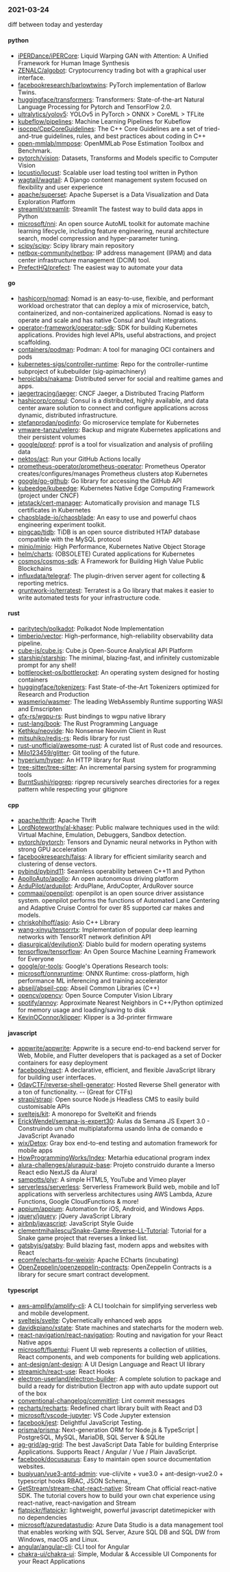 ### 2021-03-24
diff between today and yesterday

#### python
* [iPERDance/iPERCore](https://github.com/iPERDance/iPERCore): Liquid Warping GAN with Attention: A Unified Framework for Human Image Synthesis
* [ZENALC/algobot](https://github.com/ZENALC/algobot): Cryptocurrency trading bot with a graphical user interface.
* [facebookresearch/barlowtwins](https://github.com/facebookresearch/barlowtwins): PyTorch implementation of Barlow Twins.
* [huggingface/transformers](https://github.com/huggingface/transformers): Transformers: State-of-the-art Natural Language Processing for Pytorch and TensorFlow 2.0.
* [ultralytics/yolov5](https://github.com/ultralytics/yolov5): YOLOv5 in PyTorch > ONNX > CoreML > TFLite
* [kubeflow/pipelines](https://github.com/kubeflow/pipelines): Machine Learning Pipelines for Kubeflow
* [isocpp/CppCoreGuidelines](https://github.com/isocpp/CppCoreGuidelines): The C++ Core Guidelines are a set of tried-and-true guidelines, rules, and best practices about coding in C++
* [open-mmlab/mmpose](https://github.com/open-mmlab/mmpose): OpenMMLab Pose Estimation Toolbox and Benchmark.
* [pytorch/vision](https://github.com/pytorch/vision): Datasets, Transforms and Models specific to Computer Vision
* [locustio/locust](https://github.com/locustio/locust): Scalable user load testing tool written in Python
* [wagtail/wagtail](https://github.com/wagtail/wagtail): A Django content management system focused on flexibility and user experience
* [apache/superset](https://github.com/apache/superset): Apache Superset is a Data Visualization and Data Exploration Platform
* [streamlit/streamlit](https://github.com/streamlit/streamlit): Streamlit  The fastest way to build data apps in Python
* [microsoft/nni](https://github.com/microsoft/nni): An open source AutoML toolkit for automate machine learning lifecycle, including feature engineering, neural architecture search, model compression and hyper-parameter tuning.
* [scipy/scipy](https://github.com/scipy/scipy): Scipy library main repository
* [netbox-community/netbox](https://github.com/netbox-community/netbox): IP address management (IPAM) and data center infrastructure management (DCIM) tool.
* [PrefectHQ/prefect](https://github.com/PrefectHQ/prefect): The easiest way to automate your data

#### go
* [hashicorp/nomad](https://github.com/hashicorp/nomad): Nomad is an easy-to-use, flexible, and performant workload orchestrator that can deploy a mix of microservice, batch, containerized, and non-containerized applications. Nomad is easy to operate and scale and has native Consul and Vault integrations.
* [operator-framework/operator-sdk](https://github.com/operator-framework/operator-sdk): SDK for building Kubernetes applications. Provides high level APIs, useful abstractions, and project scaffolding.
* [containers/podman](https://github.com/containers/podman): Podman: A tool for managing OCI containers and pods
* [kubernetes-sigs/controller-runtime](https://github.com/kubernetes-sigs/controller-runtime): Repo for the controller-runtime subproject of kubebuilder (sig-apimachinery)
* [heroiclabs/nakama](https://github.com/heroiclabs/nakama): Distributed server for social and realtime games and apps.
* [jaegertracing/jaeger](https://github.com/jaegertracing/jaeger): CNCF Jaeger, a Distributed Tracing Platform
* [hashicorp/consul](https://github.com/hashicorp/consul): Consul is a distributed, highly available, and data center aware solution to connect and configure applications across dynamic, distributed infrastructure.
* [stefanprodan/podinfo](https://github.com/stefanprodan/podinfo): Go microservice template for Kubernetes
* [vmware-tanzu/velero](https://github.com/vmware-tanzu/velero): Backup and migrate Kubernetes applications and their persistent volumes
* [google/pprof](https://github.com/google/pprof): pprof is a tool for visualization and analysis of profiling data
* [nektos/act](https://github.com/nektos/act): Run your GitHub Actions locally 
* [prometheus-operator/prometheus-operator](https://github.com/prometheus-operator/prometheus-operator): Prometheus Operator creates/configures/manages Prometheus clusters atop Kubernetes
* [google/go-github](https://github.com/google/go-github): Go library for accessing the GitHub API
* [kubeedge/kubeedge](https://github.com/kubeedge/kubeedge): Kubernetes Native Edge Computing Framework (project under CNCF)
* [jetstack/cert-manager](https://github.com/jetstack/cert-manager): Automatically provision and manage TLS certificates in Kubernetes
* [chaosblade-io/chaosblade](https://github.com/chaosblade-io/chaosblade): An easy to use and powerful chaos engineering experiment toolkit.
* [pingcap/tidb](https://github.com/pingcap/tidb): TiDB is an open source distributed HTAP database compatible with the MySQL protocol
* [minio/minio](https://github.com/minio/minio): High Performance, Kubernetes Native Object Storage
* [helm/charts](https://github.com/helm/charts): (OBSOLETE) Curated applications for Kubernetes
* [cosmos/cosmos-sdk](https://github.com/cosmos/cosmos-sdk):  A Framework for Building High Value Public Blockchains 
* [influxdata/telegraf](https://github.com/influxdata/telegraf): The plugin-driven server agent for collecting & reporting metrics.
* [gruntwork-io/terratest](https://github.com/gruntwork-io/terratest): Terratest is a Go library that makes it easier to write automated tests for your infrastructure code.

#### rust
* [paritytech/polkadot](https://github.com/paritytech/polkadot): Polkadot Node Implementation
* [timberio/vector](https://github.com/timberio/vector): High-performance, high-reliability observability data pipeline.
* [cube-js/cube.js](https://github.com/cube-js/cube.js):  Cube.js  Open-Source Analytical API Platform
* [starship/starship](https://github.com/starship/starship):  The minimal, blazing-fast, and infinitely customizable prompt for any shell!
* [bottlerocket-os/bottlerocket](https://github.com/bottlerocket-os/bottlerocket): An operating system designed for hosting containers
* [huggingface/tokenizers](https://github.com/huggingface/tokenizers):  Fast State-of-the-Art Tokenizers optimized for Research and Production
* [wasmerio/wasmer](https://github.com/wasmerio/wasmer):  The leading WebAssembly Runtime supporting WASI and Emscripten
* [gfx-rs/wgpu-rs](https://github.com/gfx-rs/wgpu-rs): Rust bindings to wgpu native library
* [rust-lang/book](https://github.com/rust-lang/book): The Rust Programming Language
* [Kethku/neovide](https://github.com/Kethku/neovide): No Nonsense Neovim Client in Rust
* [mitsuhiko/redis-rs](https://github.com/mitsuhiko/redis-rs): Redis library for rust
* [rust-unofficial/awesome-rust](https://github.com/rust-unofficial/awesome-rust): A curated list of Rust code and resources.
* [Milo123459/glitter](https://github.com/Milo123459/glitter):  Git tooling of the future.
* [hyperium/hyper](https://github.com/hyperium/hyper): An HTTP library for Rust
* [tree-sitter/tree-sitter](https://github.com/tree-sitter/tree-sitter): An incremental parsing system for programming tools
* [BurntSushi/ripgrep](https://github.com/BurntSushi/ripgrep): ripgrep recursively searches directories for a regex pattern while respecting your gitignore

#### cpp
* [apache/thrift](https://github.com/apache/thrift): Apache Thrift
* [LordNoteworthy/al-khaser](https://github.com/LordNoteworthy/al-khaser): Public malware techniques used in the wild: Virtual Machine, Emulation, Debuggers, Sandbox detection.
* [pytorch/pytorch](https://github.com/pytorch/pytorch): Tensors and Dynamic neural networks in Python with strong GPU acceleration
* [facebookresearch/faiss](https://github.com/facebookresearch/faiss): A library for efficient similarity search and clustering of dense vectors.
* [pybind/pybind11](https://github.com/pybind/pybind11): Seamless operability between C++11 and Python
* [ApolloAuto/apollo](https://github.com/ApolloAuto/apollo): An open autonomous driving platform
* [ArduPilot/ardupilot](https://github.com/ArduPilot/ardupilot): ArduPlane, ArduCopter, ArduRover source
* [commaai/openpilot](https://github.com/commaai/openpilot): openpilot is an open source driver assistance system. openpilot performs the functions of Automated Lane Centering and Adaptive Cruise Control for over 85 supported car makes and models.
* [chriskohlhoff/asio](https://github.com/chriskohlhoff/asio): Asio C++ Library
* [wang-xinyu/tensorrtx](https://github.com/wang-xinyu/tensorrtx): Implementation of popular deep learning networks with TensorRT network definition API
* [diasurgical/devilutionX](https://github.com/diasurgical/devilutionX): Diablo build for modern operating systems
* [tensorflow/tensorflow](https://github.com/tensorflow/tensorflow): An Open Source Machine Learning Framework for Everyone
* [google/or-tools](https://github.com/google/or-tools): Google's Operations Research tools:
* [microsoft/onnxruntime](https://github.com/microsoft/onnxruntime): ONNX Runtime: cross-platform, high performance ML inferencing and training accelerator
* [abseil/abseil-cpp](https://github.com/abseil/abseil-cpp): Abseil Common Libraries (C++)
* [opencv/opencv](https://github.com/opencv/opencv): Open Source Computer Vision Library
* [spotify/annoy](https://github.com/spotify/annoy): Approximate Nearest Neighbors in C++/Python optimized for memory usage and loading/saving to disk
* [KevinOConnor/klipper](https://github.com/KevinOConnor/klipper): Klipper is a 3d-printer firmware

#### javascript
* [appwrite/appwrite](https://github.com/appwrite/appwrite): Appwrite is a secure end-to-end backend server for Web, Mobile, and Flutter developers that is packaged as a set of Docker containers for easy deployment 
* [facebook/react](https://github.com/facebook/react): A declarative, efficient, and flexible JavaScript library for building user interfaces.
* [0dayCTF/reverse-shell-generator](https://github.com/0dayCTF/reverse-shell-generator): Hosted Reverse Shell generator with a ton of functionality. -- (Great for CTFs)
* [strapi/strapi](https://github.com/strapi/strapi):  Open source Node.js Headless CMS to easily build customisable APIs
* [sveltejs/kit](https://github.com/sveltejs/kit): A monorepo for SvelteKit and friends
* [ErickWendel/semana-js-expert30](https://github.com/ErickWendel/semana-js-expert30): Aulas da Semana JS Expert 3.0 - Construindo um chat multiplataforma usando linha de comando e JavaScript Avanado
* [wix/Detox](https://github.com/wix/Detox): Gray box end-to-end testing and automation framework for mobile apps
* [HowProgrammingWorks/Index](https://github.com/HowProgrammingWorks/Index): Metarhia educational program index 
* [alura-challenges/aluraquiz-base](https://github.com/alura-challenges/aluraquiz-base): Projeto construido durante a Imerso React edio NextJS da Alura!
* [sampotts/plyr](https://github.com/sampotts/plyr): A simple HTML5, YouTube and Vimeo player
* [serverless/serverless](https://github.com/serverless/serverless):  Serverless Framework  Build web, mobile and IoT applications with serverless architectures using AWS Lambda, Azure Functions, Google CloudFunctions & more! 
* [appium/appium](https://github.com/appium/appium):  Automation for iOS, Android, and Windows Apps.
* [jquery/jquery](https://github.com/jquery/jquery): jQuery JavaScript Library
* [airbnb/javascript](https://github.com/airbnb/javascript): JavaScript Style Guide
* [clementmihailescu/Snake-Game-Reverse-LL-Tutorial](https://github.com/clementmihailescu/Snake-Game-Reverse-LL-Tutorial): Tutorial for a Snake game project that reverses a linked list.
* [gatsbyjs/gatsby](https://github.com/gatsbyjs/gatsby): Build blazing fast, modern apps and websites with React
* [ecomfe/echarts-for-weixin](https://github.com/ecomfe/echarts-for-weixin): Apache ECharts (incubating) 
* [OpenZeppelin/openzeppelin-contracts](https://github.com/OpenZeppelin/openzeppelin-contracts): OpenZeppelin Contracts is a library for secure smart contract development.

#### typescript
* [aws-amplify/amplify-cli](https://github.com/aws-amplify/amplify-cli): A CLI toolchain for simplifying serverless web and mobile development.
* [sveltejs/svelte](https://github.com/sveltejs/svelte): Cybernetically enhanced web apps
* [davidkpiano/xstate](https://github.com/davidkpiano/xstate): State machines and statecharts for the modern web.
* [react-navigation/react-navigation](https://github.com/react-navigation/react-navigation): Routing and navigation for your React Native apps
* [microsoft/fluentui](https://github.com/microsoft/fluentui): Fluent UI web represents a collection of utilities, React components, and web components for building web applications.
* [ant-design/ant-design](https://github.com/ant-design/ant-design):  A UI Design Language and React UI library
* [streamich/react-use](https://github.com/streamich/react-use): React Hooks  
* [electron-userland/electron-builder](https://github.com/electron-userland/electron-builder): A complete solution to package and build a ready for distribution Electron app with auto update support out of the box
* [conventional-changelog/commitlint](https://github.com/conventional-changelog/commitlint):  Lint commit messages
* [recharts/recharts](https://github.com/recharts/recharts): Redefined chart library built with React and D3
* [microsoft/vscode-jupyter](https://github.com/microsoft/vscode-jupyter): VS Code Jupyter extension
* [facebook/jest](https://github.com/facebook/jest): Delightful JavaScript Testing.
* [prisma/prisma](https://github.com/prisma/prisma): Next-generation ORM for Node.js & TypeScript | PostgreSQL, MySQL, MariaDB, SQL Server & SQLite
* [ag-grid/ag-grid](https://github.com/ag-grid/ag-grid): The best JavaScript Data Table for building Enterprise Applications. Supports React / Angular / Vue / Plain JavaScript.
* [facebook/docusaurus](https://github.com/facebook/docusaurus): Easy to maintain open source documentation websites.
* [buqiyuan/vue3-antd-admin](https://github.com/buqiyuan/vue3-antd-admin): vue-cli/vite + vue3.0 + ant-design-vue2.0 + typescript hooks  RBAC, JSON Schema,,
* [GetStream/stream-chat-react-native](https://github.com/GetStream/stream-chat-react-native): Stream Chat official react-native SDK. The tutorial covers how to build your own chat experience using react-native, react-navigation and Stream
* [flatpickr/flatpickr](https://github.com/flatpickr/flatpickr): lightweight, powerful javascript datetimepicker with no dependencies
* [microsoft/azuredatastudio](https://github.com/microsoft/azuredatastudio): Azure Data Studio is a data management tool that enables working with SQL Server, Azure SQL DB and SQL DW from Windows, macOS and Linux.
* [angular/angular-cli](https://github.com/angular/angular-cli): CLI tool for Angular
* [chakra-ui/chakra-ui](https://github.com/chakra-ui/chakra-ui):  Simple, Modular & Accessible UI Components for your React Applications
